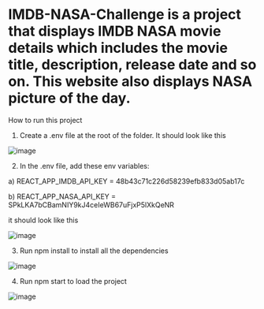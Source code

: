 # IMDB-NASA-Challenge is a project that displays IMDB NASA movie details which includes the movie title, description, release date and so  on. This website also displays NASA picture of the day.


How to run this project
1) Create a .env file at the root of the folder. It should look like this

![image](https://user-images.githubusercontent.com/67685165/200194657-e3df42dc-c9f8-4ec4-a649-7156ddc497e5.png)



2) In the .env file, add these env variables:

a) REACT_APP_IMDB_API_KEY = 48b43c71c226d58239efb833d05ab17c

b) REACT_APP_NASA_API_KEY = SPkLKA7bCBamNIY9kJ4ceIeWB67uFjxP5lXkQeNR

it should look like this

![image](https://user-images.githubusercontent.com/67685165/200194556-31ce76e8-7520-484a-83ba-dc54785d00bd.png)


3) Run npm install to install all the dependencies

![image](https://user-images.githubusercontent.com/67685165/200194694-30689081-0d2b-456c-a24c-da1ae781bcd2.png)


4) Run npm start to load the project

![image](https://user-images.githubusercontent.com/67685165/200194719-d059381f-79d6-47a3-a169-d80d94e18851.png)

